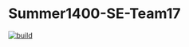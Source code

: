 # Summer1400-SE-Team17
[![build](https://github.com/Star-Academy/Summer1400-SE-Team17/actions/workflows/buildPipeline.yml/badge.svg)](https://github.com/Star-Academy/Summer1400-SE-Team17/actions/workflows/buildPipeline.yml)

